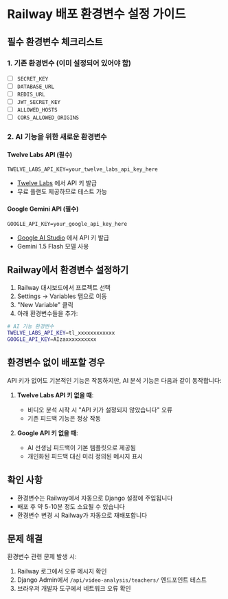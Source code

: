 # Railway 배포 환경변수 설정 가이드

## 필수 환경변수 체크리스트

### 1. 기존 환경변수 (이미 설정되어 있어야 함)
- [ ] `SECRET_KEY`
- [ ] `DATABASE_URL`
- [ ] `REDIS_URL`
- [ ] `JWT_SECRET_KEY`
- [ ] `ALLOWED_HOSTS`
- [ ] `CORS_ALLOWED_ORIGINS`

### 2. AI 기능을 위한 새로운 환경변수

#### Twelve Labs API (필수)
```
TWELVE_LABS_API_KEY=your_twelve_labs_api_key_here
```
- [Twelve Labs](https://twelvelabs.io/) 에서 API 키 발급
- 무료 플랜도 제공하므로 테스트 가능

#### Google Gemini API (필수)
```
GOOGLE_API_KEY=your_google_api_key_here
```
- [Google AI Studio](https://makersuite.google.com/app/apikey) 에서 API 키 발급
- Gemini 1.5 Flash 모델 사용

## Railway에서 환경변수 설정하기

1. Railway 대시보드에서 프로젝트 선택
2. Settings → Variables 탭으로 이동
3. "New Variable" 클릭
4. 아래 환경변수들을 추가:

```bash
# AI 기능 환경변수
TWELVE_LABS_API_KEY=tl_xxxxxxxxxxxx
GOOGLE_API_KEY=AIzaxxxxxxxxxx
```

## 환경변수 없이 배포할 경우

API 키가 없어도 기본적인 기능은 작동하지만, AI 분석 기능은 다음과 같이 동작합니다:

1. **Twelve Labs API 키 없을 때**: 
   - 비디오 분석 시작 시 "API 키가 설정되지 않았습니다" 오류
   - 기존 피드백 기능은 정상 작동

2. **Google API 키 없을 때**:
   - AI 선생님 피드백이 기본 템플릿으로 제공됨
   - 개인화된 피드백 대신 미리 정의된 메시지 표시

## 확인 사항

- 환경변수는 Railway에서 자동으로 Django 설정에 주입됩니다
- 배포 후 약 5-10분 정도 소요될 수 있습니다
- 환경변수 변경 시 Railway가 자동으로 재배포합니다

## 문제 해결

환경변수 관련 문제 발생 시:
1. Railway 로그에서 오류 메시지 확인
2. Django Admin에서 `/api/video-analysis/teachers/` 엔드포인트 테스트
3. 브라우저 개발자 도구에서 네트워크 오류 확인